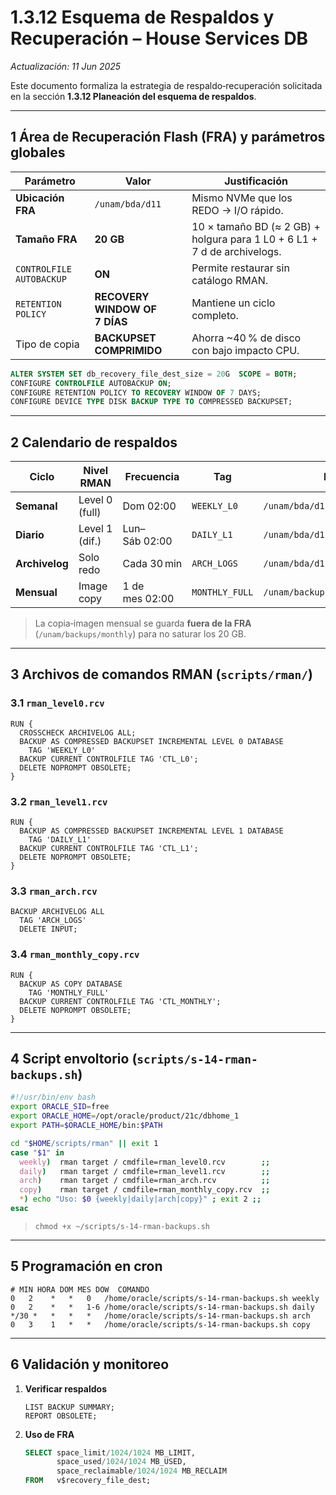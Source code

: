 # 1.3.12  Esquema de Respaldos y Recuperación – **House Services DB**
_Actualización: 11 Jun 2025_

Este documento formaliza la estrategia de respaldo‑recuperación solicitada en la sección **1.3.12 Planeación del esquema de respaldos**.

---

## 1  Área de Recuperación Flash (FRA) y parámetros globales

| Parámetro | Valor | Justificación |
|-----------|-------|---------------|
| **Ubicación FRA** | `/unam/bda/d11` | Mismo NVMe que los REDO → I/O rápido. |
| **Tamaño FRA** | **20 GB** | 10 × tamaño BD (≈ 2 GB) + holgura para 1 L0 + 6 L1 + 7 d de archivelogs. |
| `CONTROLFILE AUTOBACKUP` | **ON** | Permite restaurar sin catálogo RMAN. |
| `RETENTION POLICY` | **RECOVERY WINDOW OF 7 DÍAS** | Mantiene un ciclo completo. |
| Tipo de copia | **BACKUPSET COMPRIMIDO** | Ahorra ~40 % de disco con bajo impacto CPU. |

```sql
ALTER SYSTEM SET db_recovery_file_dest_size = 20G  SCOPE = BOTH;
CONFIGURE CONTROLFILE AUTOBACKUP ON;
CONFIGURE RETENTION POLICY TO RECOVERY WINDOW OF 7 DAYS;
CONFIGURE DEVICE TYPE DISK BACKUP TYPE TO COMPRESSED BACKUPSET;
```

---

## 2  Calendario de respaldos

| Ciclo | Nivel RMAN | Frecuencia | Tag | Ruta / patrón |
|-------|------------|------------|-----|---------------|
| **Semanal** | Level 0 (full) | Dom 02:00 | `WEEKLY_L0` | `/unam/bda/d11/<DB>_L0_%T_%U.bkp` |
| **Diario** | Level 1 (dif.) | Lun–Sáb 02:00 | `DAILY_L1` | `/unam/bda/d11/<DB>_L1_%T_%U.bkp` |
| **Archivelog** | Solo redo | Cada 30 min | `ARCH_LOGS` | `/unam/bda/d11/<DB>_ARCH_%t_%s_%u.arc` |
| **Mensual** | Image copy | 1 de mes 02:00 | `MONTHLY_FULL` | `/unam/backups/monthly/<DB>_IMG_%T_%U` |

> La copia‑imagen mensual se guarda **fuera de la FRA** (`/unam/backups/monthly`) para no saturar los 20 GB.

---

## 3  Archivos de comandos RMAN (`scripts/rman/`)

### 3.1 `rman_level0.rcv`
```rman
RUN {
  CROSSCHECK ARCHIVELOG ALL;
  BACKUP AS COMPRESSED BACKUPSET INCREMENTAL LEVEL 0 DATABASE
    TAG 'WEEKLY_L0'
  BACKUP CURRENT CONTROLFILE TAG 'CTL_L0';
  DELETE NOPROMPT OBSOLETE;
}
```

### 3.2 `rman_level1.rcv`
```rman
RUN {
  BACKUP AS COMPRESSED BACKUPSET INCREMENTAL LEVEL 1 DATABASE
    TAG 'DAILY_L1'
  BACKUP CURRENT CONTROLFILE TAG 'CTL_L1';
  DELETE NOPROMPT OBSOLETE;
}
```

### 3.3 `rman_arch.rcv`
```rman
BACKUP ARCHIVELOG ALL
  TAG 'ARCH_LOGS'
  DELETE INPUT;
```

### 3.4 `rman_monthly_copy.rcv`
```rman
RUN {
  BACKUP AS COPY DATABASE
    TAG 'MONTHLY_FULL'
  BACKUP CURRENT CONTROLFILE TAG 'CTL_MONTHLY';
  DELETE NOPROMPT OBSOLETE;
}
```

---

## 4  Script envoltorio (`scripts/s-14-rman-backups.sh`)

```bash
#!/usr/bin/env bash
export ORACLE_SID=free
export ORACLE_HOME=/opt/oracle/product/21c/dbhome_1
export PATH=$ORACLE_HOME/bin:$PATH

cd "$HOME/scripts/rman" || exit 1
case "$1" in
  weekly)  rman target / cmdfile=rman_level0.rcv        ;;
  daily)   rman target / cmdfile=rman_level1.rcv        ;;
  arch)    rman target / cmdfile=rman_arch.rcv          ;;
  copy)    rman target / cmdfile=rman_monthly_copy.rcv  ;;
  *) echo "Uso: $0 {weekly|daily|arch|copy}" ; exit 2 ;;
esac
```

> `chmod +x ~/scripts/s-14-rman-backups.sh`

---

## 5  Programación en cron

```cron
# MIN HORA DOM MES DOW  COMANDO
0   2    *   *   0   /home/oracle/scripts/s-14-rman-backups.sh weekly
0   2    *   *   1-6 /home/oracle/scripts/s-14-rman-backups.sh daily
*/30 *   *   *   *   /home/oracle/scripts/s-14-rman-backups.sh arch
0   3    1   *   *   /home/oracle/scripts/s-14-rman-backups.sh copy
```
---

## 6  Validación y monitoreo

1. **Verificar respaldos**
   ```rman
   LIST BACKUP SUMMARY;
   REPORT OBSOLETE;
   ```
2. **Uso de FRA**
   ```sql
   SELECT space_limit/1024/1024 MB_LIMIT,
          space_used/1024/1024 MB_USED,
          space_reclaimable/1024/1024 MB_RECLAIM
   FROM   v$recovery_file_dest;
   ```